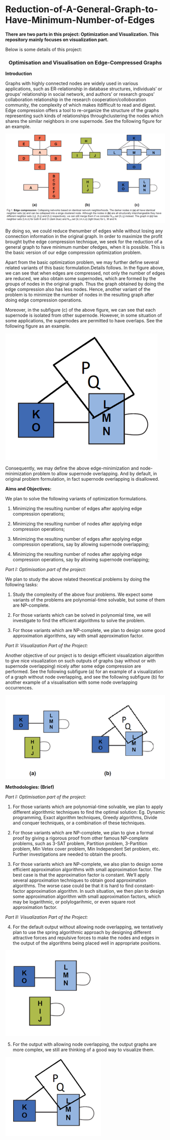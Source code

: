# Reduction-of-A-General-Graph-to-Have-Minimum-Number-of-Edges
**There are two parts in this project: Optimization and Visualization. This repository mainly focuses on visualization part.**

Below is some details of this project:



<h3 align='center'>Optimisation and Visualisation on Edge-Compressed Graphs</h3>

**Introduction**

 

Graphs with highly connected nodes are widely used in various applications, such as ER-relationship in database structures, individuals’ or groups’ relationship in social network, and authors’ or research groups’ collaboration relationship in the research cooperation/colloboration community, the complexity of which makes itdifficult to read and digest. Edge compression offers a tool to re-organize the structure of the graphs representing such kinds of relationships throughclustering the nodes which shares the similar neighbors in one supernode. See the following figure for an example. 

 

![img](diagrams/Picture1.png)

 

 

By doing so, we could reduce thenumber of edges while without losing any connection information in the original graph. In order to maximize the profit brought bythe edge compression technique, we seek for the reduction of a general graph to have minimum number ofedges, when it is possible. This is the basic version of our edge compression optimization problem.

 

Apart from the basic optimization problem, we may further define several related variants of this basic formulation.Details follows. In the figure above, we can see that when edges are compressed, not only the number of edges are reduced, we also obtain some supernodes, which are formed by the groups of nodes in the original graph. Thus the graph obtained by doing the edge compression also has less nodes. Hence, another variant of the problem is to minimize the number of nodes in the resulting graph after doing edge compression operations.

 

Moreover, in the subfigure (c) of the above figure, we can see that each supernode is isolated from other supernode. However, in some situation of some applications, the supernodes are permitted to have overlaps. See the following figure as an example.

 

![img](diagrams/Picture2.png)

Consequently, we may define the above edge-minimization and node-minimization problem to allow supernode overlapping. And by default, in original problem formulation, in fact supernode overlapping is disallowed.

 

 

**Aims and Objectives:**

 

We plan to solve the following variants of optimization formulations.

 

1. Minimizing the resulting number of edges after applying edge compression operations;

2. Minimizing the resulting number of nodes after applying edge compression operations;

3. Minimizing the resulting number of edges after applying edge compression operations, say by allowing supernode overlapping;

4. Minimizing the resulting number of nodes after applying edge compression operations, say by allowing supernode overlapping;

 

 

 

 

 

 

 

*Part I: Optimisation part of the project:*

 

We plan to study the above related theoretical problems by doing the following tasks:

1) Study the complexity of the above four problems. We expect some variants of the problems are polynomial-time solvable, but some of them are NP-complete.

2) For those variants which can be solved in polynomial time, we will investigate to find the efficient algorithms to solve the problem.

3) For those variants which are NP-complete, we plan to design some good approximation algorithms, say with small approximation factor.

 

 

 

*Part II: Visualization Part of the Project:*

 

Another objective of our project is to design efficient visualization algorithm to give nice visualization on such outputs of graphs (say without or with supernode overlapping) nicely after some edge compression are performed. See the following subfigure (a) for an example of a visualization of a graph without node overlapping, and see the following subfigure (b) for another example of a visualisation with some node overlapping occurrences.

 

 

 

![img](diagrams/Picture3.png)

 

 

 

**Methodologies: (Brief)**

 

*Part I: Optimisation part of the project:*

1) For those variants which are polynomial-time solvable, we plan to apply different algorithmic techniques to find the optimal solution: Eg. Dynamic programming, Exact algorithm techniques, Greedy algorithms, Divide and conquer techniques, or a combination of these techniques.

 

2) For those variants which are NP-complete, we plan to give a formal proof by giving a rigorous proof from other famous NP-complete problems, such as 3-SAT problem, Partition problem, 3-Partition problem, Min Vetex cover problem, Min Independent Set problem, etc. Further investigations are needed to obtain the proofs.

 

3) For those variants which are NP-complete, we also plan to design some efficient approximation algorithms with small approximation factor. The best case is that the approximation factor is constant. We’ll apply several approximation techniques to obtain good approximation algorithms. The worse case could be that it is hard to find constant-factor approximation algorithm. In such situation, we then plan to design some approximation algorithm with small approximation factors, which may be logarithmic, or polylogarihmic, or even square root approximation factor.

 

*Part II: Visualization Part of the Project:*

4) For the default output without allowing node overlapping, we tentatively plan to use the spring algorithmic approach by designing different attractive forces and repulsive forces to make the nodes and edges in the output of the algorithms being placed well in appropriate positions.

![img](diagrams/Picture4.png)

5) For the output with allowing node overlapping, the output graphs are more complex, we still are thinking of a good way to visualize them.

 

![一張含有 文字, 時鐘, 量表 的圖片  自動產生的描述](diagrams/Picture5.png)
